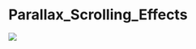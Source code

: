 # Parallax_Scrolling_Effects

<a href="https://www.youtube.com/watch?v=I3gv-GRlYvs"><img src="https://img.shields.io/badge/YouTube-FF0000?style=for-the-badge&logo=youtube&logoColor=white"></a>
